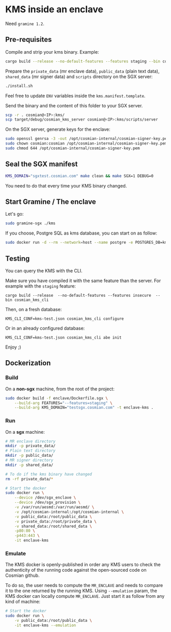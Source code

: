 # KMS inside an enclave

Need `gramine 1.2`.

## Pre-requisites

Compile and strip your kms binary. Example:

```sh
cargo build --release --no-default-features --features staging --bin cosmian_kms_server
```

Prepare the `private_data` (mr enclave data), `public_data` (plain text data), `shared_data` (mr signer data) and `scripts` directory on the SGX server:

```sh
./install.sh
```

Feel free to update `ENV` variables inside the `kms.manifest.template`.

Send the binary and the content of this folder to your SGX server.

```sh
scp -r . cosmian@<IP>:kms/
scp target/debug/cosmian_kms_server cosmian@<IP>:kms/scripts/server
```

On the SGX server, generate keys for the enclave:

```sh
sudo openssl genrsa -3 -out /opt/cosmian-internal/cosmian-signer-key.pem 3072
sudo chown cosmian:cosmian /opt/cosmian-internal/cosmian-signer-key.pem
sudo chmod 644 /opt/cosmian-internal/cosmian-signer-key.pem
```

## Seal the SGX manifest

```sh
KMS_DOMAIN="sgxtest.cosmian.com" make clean && make SGX=1 DEBUG=0
```

You need to do that every time your KMS binary changed.

## Start Gramine / The enclave

Let's go:

```sh
sudo gramine-sgx ./kms
```

If you choose, Postgre SQL as kms database, you can start on as follow:

```sh
sudo docker run -d --rm --network=host --name postgre -e POSTGRES_DB=kms -e POSTGRES_USER=kms -e POSTGRES_PASSWORD=kms postgres:latest
```

## Testing

You can query the KMS with the CLI. 

Make sure you have compiled it with the same feature than the server. For example with the `staging` feature:

```
cargo build --release  --no-default-features --features insecure  --bin cosmian_kms_cli
```

Then, on a fresh database:

```
KMS_CLI_CONF=kms-test.json cosmian_kms_cli configure
```

Or in an already configured database:

```
KMS_CLI_CONF=kms-test.json cosmian_kms_cli abe init 
```

Enjoy ;)

## Dockerization

### Build

On a **non-sgx** machine, from the root of the project:

```sh
sudo docker build -f enclave/Dockerfile.sgx \
    --build-arg FEATURES="--features=staging" \
    --build-arg KMS_DOMAIN="testsgx.cosmian.com" -t enclave-kms .
```

### Run

On a **sgx** machine:
```sh
# MR enclave directory
mkdir -p private_data/
# Plain text directory
mkdir -p public_data/
# MR signer directory
mkdir -p shared_data/

# To do if the kms binary have changed
rm -rf private_data/*

# Start the docker
sudo docker run \
    --device /dev/sgx_enclave \
    --device /dev/sgx_provision \
    -v /var/run/aesmd:/var/run/aesmd/ \
    -v /opt/cosmian-internal:/opt/cosmian-internal \
    -v public_data:/root/public_data \
    -v private_data:/root/private_data \
    -v shared_data:/root/shared_data \
    -p80:80 \
    -p443:443 \
    -it enclave-kms
```

### Emulate

The KMS docker is openly-published in order any KMS users to check the authenticity of the running code against the open-sourced code on Cosmian github. 

To do so, the user needs to compute the `MR_ENCLAVE` and needs to compare it to the one returned by the running KMS. 
Using `--emulation` param, the KMS docker can locally compute `MR_ENCLAVE`. Just start it as follow from any kind of machine:

```sh
# Start the docker
sudo docker run \
    -v public_data:/root/public_data \
    -it enclave-kms --emulation
```